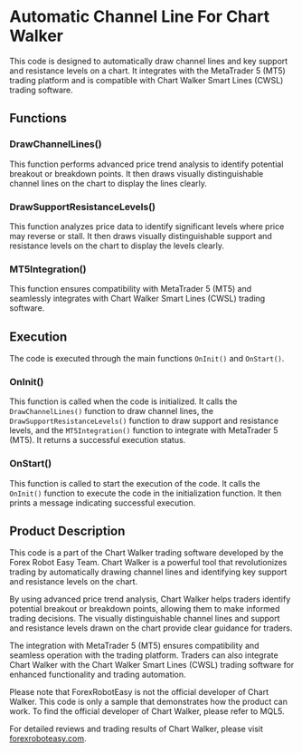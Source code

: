 # Automatic Channel Line For Chart Walker

This code is designed to automatically draw channel lines and key support and resistance levels on a chart. It integrates with the MetaTrader 5 (MT5) trading platform and is compatible with Chart Walker Smart Lines (CWSL) trading software.

## Functions

### DrawChannelLines()
This function performs advanced price trend analysis to identify potential breakout or breakdown points. It then draws visually distinguishable channel lines on the chart to display the lines clearly.

### DrawSupportResistanceLevels()
This function analyzes price data to identify significant levels where price may reverse or stall. It then draws visually distinguishable support and resistance levels on the chart to display the levels clearly.

### MT5Integration()
This function ensures compatibility with MetaTrader 5 (MT5) and seamlessly integrates with Chart Walker Smart Lines (CWSL) trading software.

## Execution

The code is executed through the main functions `OnInit()` and `OnStart()`.

### OnInit()
This function is called when the code is initialized. It calls the `DrawChannelLines()` function to draw channel lines, the `DrawSupportResistanceLevels()` function to draw support and resistance levels, and the `MT5Integration()` function to integrate with MetaTrader 5 (MT5). It returns a successful execution status.

### OnStart()
This function is called to start the execution of the code. It calls the `OnInit()` function to execute the code in the initialization function. It then prints a message indicating successful execution.

## Product Description

This code is a part of the Chart Walker trading software developed by the Forex Robot Easy Team. Chart Walker is a powerful tool that revolutionizes trading by automatically drawing channel lines and identifying key support and resistance levels on the chart.

By using advanced price trend analysis, Chart Walker helps traders identify potential breakout or breakdown points, allowing them to make informed trading decisions. The visually distinguishable channel lines and support and resistance levels drawn on the chart provide clear guidance for traders.

The integration with MetaTrader 5 (MT5) ensures compatibility and seamless operation with the trading platform. Traders can also integrate Chart Walker with the Chart Walker Smart Lines (CWSL) trading software for enhanced functionality and trading automation.

Please note that ForexRobotEasy is not the official developer of Chart Walker. This code is only a sample that demonstrates how the product can work. To find the official developer of Chart Walker, please refer to MQL5.

For detailed reviews and trading results of Chart Walker, please visit [forexroboteasy.com](https://forexroboteasy.com/forex-robot-review/chart-walker-review-revolutionize-trading-with-auto-channel-lines/).
